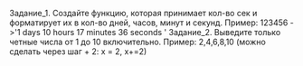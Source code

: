 Задание_1. Создайте функцию, которая принимает кол-во сек и форматирует их в кол-во дней, часов, минут и секунд. Пример: 123456 ->'1 days 10 hours 17 minutes 36 seconds '
Задание_2. Выведите только четные числа от 1 до 10 включительно. Пример: 2,4,6,8,10 (можно сделать через шаг + 2: х = 2, х+=2)
